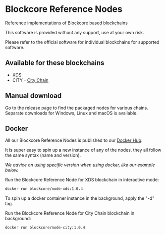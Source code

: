 # Blockcore Reference Nodes

Reference implementations of Blockcore based blockchains

This software is provided without any support, use at your own risk.

Please refer to the official software for individual blockchains for supported software.

## Available for these blockchains

- XDS
- CITY - [City Chain](https://www.city-chain.org)


## Manual download

Go to the release page to find the packaged nodes for various chains. Separate downloads for Windows, Linux and macOS is available.

## Docker

All our Blockcore Reference Nodes is published to our [Docker Hub](https://hub.docker.com/orgs/blockcore).

It is super easy to spin up a new instance of any of the nodes, they all follow the same syntax (name and version).

*We advice on using specific version when using docker, like our example below.*

Run the Blockcore Reference Node for XDS blockchain in interactive mode:

```sh
docker run blockcore/node-xds:1.0.4
```

To spin up a docker container instance in the background, apply the "-d" tag.

Run the Blockcore Reference Node for City Chain blockchain in background:

```sh
docker run blockcore/node-city:1.0.4
```
